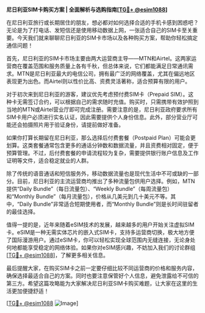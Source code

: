**尼日利亚SIM卡购买方案 | 全面解析与选购指南[[TG💪+ @esim1088](https://t.me/s/esim1088)]**

在尼日利亚旅行或长期居住的朋友，想必都对如何选择合适的手机卡感到困惑吧？无论是为了打电话、发短信还是使用移动数据上网，一张适合自己的SIM卡至关重要。今天我们就来聊聊尼日利亚的SIM卡市场以及各种购买方案，帮助你轻松搞定通信问题！

首先，尼日利亚的SIM卡市场主要由两大运营商主导——MTN和Airtel。这两家运营商在覆盖范围和服务质量上各有千秋，但总体来说，它们都能满足日常通讯需求。MTN是尼日利亚最大的电信公司，拥有最广泛的网络覆盖，尤其在偏远地区表现更为出色。而Airtel则以性价比高、资费灵活著称，适合预算有限的用户。

对于初次来到尼日利亚的游客，建议优先考虑预付费SIM卡（Prepaid SIM）。这种卡无需签订合约，可以根据自己的需求随时充值。购买时，只需携带有效护照到当地的MTN或Airtel营业厅即可完成注册。需要注意的是，尼日利亚政府要求所有SIM卡用户必须进行实名认证，因此需要提供个人身份信息。此外，部分营业厅可能还会拍摄照片用于验证身份，请提前做好准备。

如果你打算长期留在尼日利亚，那么选择后付费套餐（Postpaid Plan）可能会更划算。这类套餐通常包含更多的通话分钟数和数据流量，并且资费相对固定，便于预算管理。不过，后付费套餐的申请流程较为复杂，需要提供银行账户信息及工作证明等文件，适合稳定就业的人群。

除了传统的语音通话和短信服务外，移动数据流量也是现代生活中不可或缺的一部分。目前，尼日利亚的主流运营商均推出了多种流量包供用户选择。例如，MTN提供“Daily Bundle”（每日流量包）、“Weekly Bundle”（每周流量包）和“Monthly Bundle”（每月流量包），价格从几美元到几十美元不等。其中，“Daily Bundle”非常适合短期使用者，而“Monthly Bundle”则是长时间驻留者的最佳选择。

值得一提的是，近年来随着eSIM技术的发展，越来越多的用户开始关注虚拟SIM卡。eSIM是一种无需实体芯片的嵌入式SIM卡，支持多运营商切换，极大地方便了国际漫游用户。通过eSIM卡，你可以轻松实现全球范围内无缝连接，无论身处何地都能享受稳定的网络体验。如果你对eSIM感兴趣，不妨加入我们的讨论群组[[TG💪+ @esim1088](https://t.me/s/esim1088)]，了解更多相关信息。

最后提醒大家，在购买SIM卡之前一定要仔细比较不同运营商的价格和服务内容，确保选择最适合自己的方案。同时也要注意保管好个人信息，避免泄露给不可信的第三方。希望这篇攻略能为大家解决尼日利亚SIM卡购买难题，让大家在这里的生活更加便捷舒适！

[[TG💪+ @esim1088](https://t.me/s/esim1088) ![Image](https://i.postimg.cc/4NQfJmqS/Snipaste-2025-05-13-00-14-12.png)]